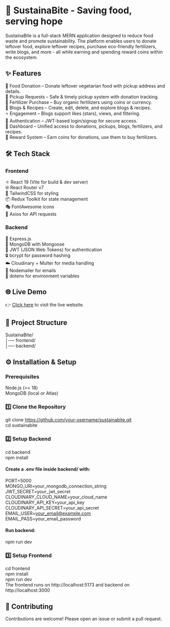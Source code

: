<b><h1>🌱 SustainaBite - Saving food, serving hope</h1></b>
SustainaBite is a full-stack MERN application designed to reduce food waste and promote sustainability. The platform enables users to donate leftover food, explore leftover recipes, purchase eco-friendly fertilizers, write blogs, and more - all while earning and spending reward coins within the ecosystem.

<b><h2>✨ Features</h2></b>
🥘 Food Donation – Donate leftover vegetarian food with pickup address and details.</br>
🚚 Pickup Requests – Safe & timely pickup system with donation tracking.</br>
🌿 Fertilizer Purchase – Buy organic fertilizers using coins or currency.</br>
📝 Blogs & Recipes – Create, edit, delete, and explore blogs & recipes.</br>
⭐ Engagement – Blogs support likes (stars), views, and filtering.</br>
👤 Authentication – JWT-based login/signup for secure access.</br>
📍 Dashboard – Unified access to donations, pickups, blogs, fertilizers, and recipes.</br>
🎁 Reward System – Earn coins for donations, use them to buy fertilizers.

<b><h2>🛠 Tech Stack</h2></b>
<b><h3>Frontend</h3></b>
⚛️ React 19 (Vite for build & dev server)</br>
🌐 React Router v7</br>
🎨 TailwindCSS for styling</br>
📦 Redux Toolkit for state management</br>
🎭 FontAwesome icons</br>
📝 Axios for API requests

<b><h3>Backend</h3></b>
🚀 Express.js</br>
🍃 MongoDB with Mongoose</br>
🔑 JWT (JSON Web Tokens) for authentication</br>
🔒 bcrypt for password hashing</br>
☁️ Cloudinary + Multer for media handling</br>
📩 Nodemailer for emails</br>
🔧 dotenv for environment variables

<b><h2>🌐 Live Demo</h2></b>
👉 <a href="https://sustaina-bite.vercel.app/" target="_blank">Click here</a> to visit the live website.

<b><h2>📂 Project Structure</h2></b>
SustainaBite/</br>
│── frontend/  
│── backend/   

<b><h2>⚙️ Installation & Setup</h2></b>
<b><h3>Prerequisites</h3></b>
Node.js (>= 18)</br>
MongoDB (local or Atlas)

<b><h3>1️⃣ Clone the Repository</h3></b>
git clone https://github.com/your-username/sustainabite.git </br>
cd sustainabite

<b><h3>2️⃣ Setup Backend</h3></b>
cd backend</br>
npm install
<b><h4>Create a .env file inside backend/ with:</h4></b>
PORT=5000</br>
MONGO_URI=your_mongodb_connection_string</br>
JWT_SECRET=your_jwt_secret</br>
CLOUDINARY_CLOUD_NAME=your_cloud_name</br>
CLOUDINARY_API_KEY=your_api_key</br>
CLOUDINARY_API_SECRET=your_api_secret</br>
EMAIL_USER=your_email@example.com</br>
EMAIL_PASS=your_email_password
<b><h4>Run backend:</h4></b>
npm run dev

<b><h3>3️⃣ Setup Frontend</h3></b>
cd frontend</br>
npm install</br>
npm run dev</br>
The frontend runs on http://localhost:5173 and backend on http://localhost:3000

<b><h2>🤝 Contributing</h2></b>
Contributions are welcome! Please open an issue or submit a pull request.
